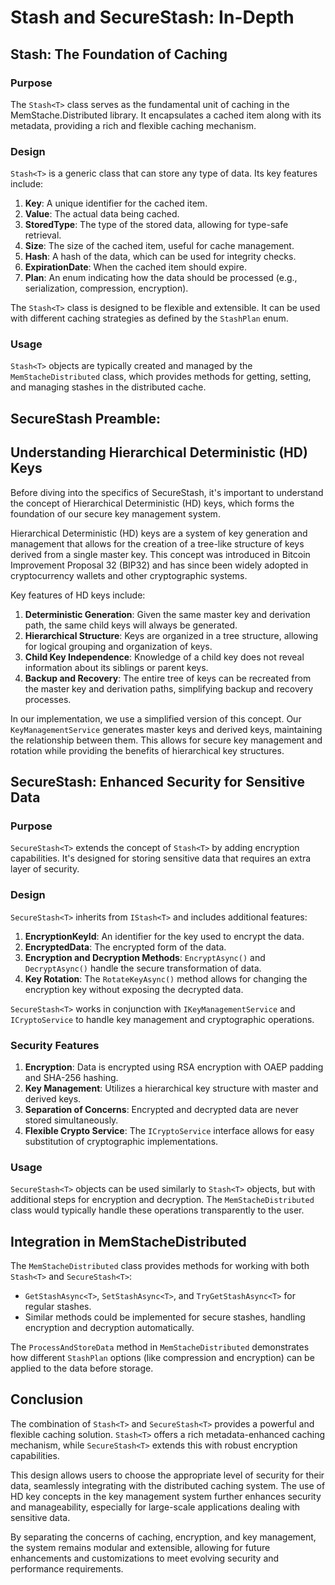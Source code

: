 # Stash and SecureStash: In-Depth 

## Stash<T>: The Foundation of Caching

### Purpose

The `Stash<T>` class serves as the fundamental unit of caching in the MemStache.Distributed library. It encapsulates a cached item along with its metadata, providing a rich and flexible caching mechanism.

### Design

`Stash<T>` is a generic class that can store any type of data. Its key features include:

1. **Key**: A unique identifier for the cached item.
2. **Value**: The actual data being cached.
3. **StoredType**: The type of the stored data, allowing for type-safe retrieval.
4. **Size**: The size of the cached item, useful for cache management.
5. **Hash**: A hash of the data, which can be used for integrity checks.
6. **ExpirationDate**: When the cached item should expire.
7. **Plan**: An enum indicating how the data should be processed (e.g., serialization, compression, encryption).

The `Stash<T>` class is designed to be flexible and extensible. It can be used with different caching strategies as defined by the `StashPlan` enum.

### Usage

`Stash<T>` objects are typically created and managed by the `MemStacheDistributed` class, which provides methods for getting, setting, and managing stashes in the distributed cache.

## SecureStash Preamble:

## Understanding Hierarchical Deterministic (HD) Keys

Before diving into the specifics of SecureStash, it's important to understand the concept of Hierarchical Deterministic (HD) keys, which forms the foundation of our secure key management system.

Hierarchical Deterministic (HD) keys are a system of key generation and management that allows for the creation of a tree-like structure of keys derived from a single master key. This concept was introduced in Bitcoin Improvement Proposal 32 (BIP32) and has since been widely adopted in cryptocurrency wallets and other cryptographic systems.

Key features of HD keys include:

1. **Deterministic Generation**: Given the same master key and derivation path, the same child keys will always be generated.
2. **Hierarchical Structure**: Keys are organized in a tree structure, allowing for logical grouping and organization of keys.
3. **Child Key Independence**: Knowledge of a child key does not reveal information about its siblings or parent keys.
4. **Backup and Recovery**: The entire tree of keys can be recreated from the master key and derivation paths, simplifying backup and recovery processes.

In our implementation, we use a simplified version of this concept. Our `KeyManagementService` generates master keys and derived keys, maintaining the relationship between them. This allows for secure key management and rotation while providing the benefits of hierarchical key structures.


## SecureStash<T>: Enhanced Security for Sensitive Data

### Purpose

`SecureStash<T>` extends the concept of `Stash<T>` by adding encryption capabilities. It's designed for storing sensitive data that requires an extra layer of security.

### Design

`SecureStash<T>` inherits from `IStash<T>` and includes additional features:

1. **EncryptionKeyId**: An identifier for the key used to encrypt the data.
2. **EncryptedData**: The encrypted form of the data.
3. **Encryption and Decryption Methods**: `EncryptAsync()` and `DecryptAsync()` handle the secure transformation of data.
4. **Key Rotation**: The `RotateKeyAsync()` method allows for changing the encryption key without exposing the decrypted data.

`SecureStash<T>` works in conjunction with `IKeyManagementService` and `ICryptoService` to handle key management and cryptographic operations.

### Security Features

1. **Encryption**: Data is encrypted using RSA encryption with OAEP padding and SHA-256 hashing.
2. **Key Management**: Utilizes a hierarchical key structure with master and derived keys.
3. **Separation of Concerns**: Encrypted and decrypted data are never stored simultaneously.
4. **Flexible Crypto Service**: The `ICryptoService` interface allows for easy substitution of cryptographic implementations.

### Usage

`SecureStash<T>` objects can be used similarly to `Stash<T>` objects, but with additional steps for encryption and decryption. The `MemStacheDistributed` class would typically handle these operations transparently to the user.

## Integration in MemStacheDistributed

The `MemStacheDistributed` class provides methods for working with both `Stash<T>` and `SecureStash<T>`:

- `GetStashAsync<T>`, `SetStashAsync<T>`, and `TryGetStashAsync<T>` for regular stashes.
- Similar methods could be implemented for secure stashes, handling encryption and decryption automatically.

The `ProcessAndStoreData` method in `MemStacheDistributed` demonstrates how different `StashPlan` options (like compression and encryption) can be applied to the data before storage.

## Conclusion

The combination of `Stash<T>` and `SecureStash<T>` provides a powerful and flexible caching solution. `Stash<T>` offers a rich metadata-enhanced caching mechanism, while `SecureStash<T>` extends this with robust encryption capabilities. 

This design allows users to choose the appropriate level of security for their data, seamlessly integrating with the distributed caching system. The use of HD key concepts in the key management system further enhances security and manageability, especially for large-scale applications dealing with sensitive data.

By separating the concerns of caching, encryption, and key management, the system remains modular and extensible, allowing for future enhancements and customizations to meet evolving security and performance requirements.
